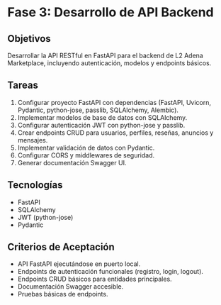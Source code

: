 # Fase 3: Desarrollo de API Backend

## Objetivos
Desarrollar la API RESTful en FastAPI para el backend de L2 Adena Marketplace, incluyendo autenticación, modelos y endpoints básicos.

## Tareas
1. Configurar proyecto FastAPI con dependencias (FastAPI, Uvicorn, Pydantic, python-jose, passlib, SQLAlchemy, Alembic).
2. Implementar modelos de base de datos con SQLAlchemy.
3. Configurar autenticación JWT con python-jose y passlib.
4. Crear endpoints CRUD para usuarios, perfiles, reseñas, anuncios y mensajes.
5. Implementar validación de datos con Pydantic.
6. Configurar CORS y middlewares de seguridad.
7. Generar documentación Swagger UI.

## Tecnologías
- FastAPI
- SQLAlchemy
- JWT (python-jose)
- Pydantic

## Criterios de Aceptación
- API FastAPI ejecutándose en puerto local.
- Endpoints de autenticación funcionales (registro, login, logout).
- Endpoints CRUD básicos para entidades principales.
- Documentación Swagger accesible.
- Pruebas básicas de endpoints.